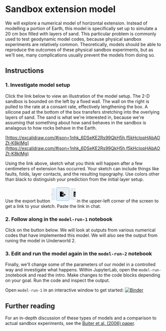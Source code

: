 # Sandbox extension model

We will explore a numerical model of horizontal extension.
Instead of modelling a portion of Earth, this model is specifically set up to simulate a 20 cm box filled with layers of sand.
This particular problem is commonly used to test geodynamic model codes, because physical sandbox experiments are relatively common.
Theoretically, models should be able to reproduce the outcomes of these physical sandbox experiments, but as we'll see, many complications usually prevent the models from doing so.

## Instructions

### 1. Investigate model setup

Click the link below to view an illustration of the model setup.
The 2-D sandbox is bounded on the left by a fixed wall.
The wall on the right is pulled to the rate at a consant rate, effectively lengthening the box.
A silicone pad at the bottom of the box transfers stretching into the overlying layers of sand.
The sand is what we're interested in, because we're assuming that something about how sand behaves in the sandbox is analagous to how rocks behave in the Earth.

[https://excalidraw.com/#json=1nhk_6DSeKE2Rs99QkH5h,f5kHcIopHAbAOZt-K8kIMg](https://excalidraw.com/#json=1nhk_6DSeKE2Rs99QkH5h,f5kHcIopHAbAOZt-K8kIMg)

Using the link above, sketch what you think will happen after a few centimeters of extension has occurred.
Your sketch can include things like faults, folds, layer contacts, and the resulting topography. 
Use colors other than black to distinguish your prediction from the initial layer setup.

Use the export button ![Export button](images/export.PNG) in the upper-left corner of the screen to get a link to your sketch. Paste the link in chat.

### 2. Follow along in the `model-run-1` notebook

Click on the button below.
We will look at outputs from various numerical codes that have implemented this model.
We will also see the output from runing the model in Underworld 2.

### 3. Edit and run the model again in the `model-run-2` notebook

Finally, we'll change some of the parameters of our model in a controlled way and investigate what happens.
Within JupyterLab, open the `model-run-2`notebook and read the intro.
Make changes to the code blocks depending on your goal.
Run the code and inspect the output.

Open `model-run-1` in an interactive window to get started: [![Binder](https://mybinder.org/badge_logo.svg)](https://mybinder.org/v2/gh/mitchellmcm27/test/main?labpath=model-run-1.ipynb)

## Further reading

For an in-depth discussion of these types of models and a comparison to actual sandbox experiments, see the [Buiter et al. (2006) paper](Buiter-2006.pdf).
